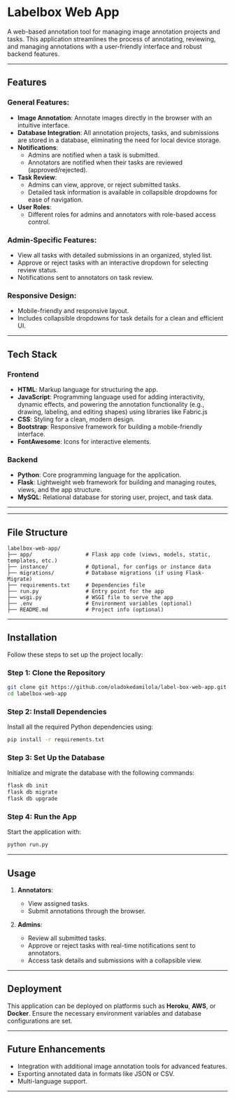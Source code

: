# Labelbox Web App

A web-based annotation tool for managing image annotation projects and tasks. This application streamlines the process of annotating, reviewing, and managing annotations with a user-friendly interface and robust backend features.

---

## Features

### General Features:
- **Image Annotation**: Annotate images directly in the browser with an intuitive interface.
- **Database Integration**: All annotation projects, tasks, and submissions are stored in a database, eliminating the need for local device storage.
- **Notifications**:
  - Admins are notified when a task is submitted.
  - Annotators are notified when their tasks are reviewed (approved/rejected).
- **Task Review**:
  - Admins can view, approve, or reject submitted tasks.
  - Detailed task information is available in collapsible dropdowns for ease of navigation.
- **User Roles**:
  - Different roles for admins and annotators with role-based access control.

### Admin-Specific Features:
- View all tasks with detailed submissions in an organized, styled list.
- Approve or reject tasks with an interactive dropdown for selecting review status.
- Notifications sent to annotators on task review.

### Responsive Design:
- Mobile-friendly and responsive layout.
- Includes collapsible dropdowns for task details for a clean and efficient UI.


---

## Tech Stack

### Frontend
- **HTML**: Markup language for structuring the app.
- **JavaScript**: Programming language used for adding interactivity, dynamic effects, and powering the annotation functionality (e.g., drawing, labeling, and editing shapes) using libraries like Fabric.js
- **CSS**: Styling for a clean, modern design.
- **Bootstrap**: Responsive framework for building a mobile-friendly interface.
- **FontAwesome**: Icons for interactive elements.

### Backend
- **Python**: Core programming language for the application.
- **Flask**: Lightweight web framework for building and managing routes, views, and the app structure.
- **MySQL**: Relational database for storing user, project, and task data.

---


---

## File Structure
```
labelbox-web-app/
├── app/                 # Flask app code (views, models, static, templates, etc.)
├── instance/            # Optional, for configs or instance data
├── migrations/          # Database migrations (if using Flask-Migrate)
├── requirements.txt     # Dependencies file
├── run.py               # Entry point for the app
├── wsgi.py              # WSGI file to serve the app
├── .env                 # Environment variables (optional)
├── README.md            # Project info (optional)
```

---

## Installation

Follow these steps to set up the project locally:

### Step 1: Clone the Repository
```bash
git clone git https://github.com/oladokedamilola/label-box-web-app.git
cd labelbox-web-app
```

### Step 2: Install Dependencies
Install all the required Python dependencies using:
```bash
pip install -r requirements.txt
```

### Step 3: Set Up the Database
Initialize and migrate the database with the following commands:
```bash
flask db init
flask db migrate
flask db upgrade
```

### Step 4: Run the App
Start the application with:
```bash
python run.py
```

---

## Usage

1. **Annotators**:
   - View assigned tasks.
   - Submit annotations through the browser.
   
2. **Admins**:
   - Review all submitted tasks.
   - Approve or reject tasks with real-time notifications sent to annotators.
   - Access task details and submissions with a collapsible view.

---

## Deployment

This application can be deployed on platforms such as **Heroku**, **AWS**, or **Docker**. Ensure the necessary environment variables and database configurations are set.

---

## Future Enhancements
- Integration with additional image annotation tools for advanced features.
- Exporting annotated data in formats like JSON or CSV.
- Multi-language support.

---
